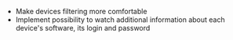 * Make devices filtering more comfortable
* Implement possibility to watch additional information about each device's software, its login and password
